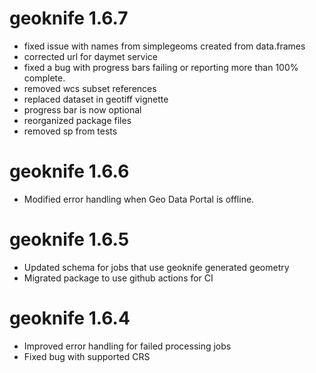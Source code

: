geoknife 1.6.7
==========
* fixed issue with names from simplegeoms created from data.frames
* corrected url for daymet service
* fixed a bug with progress bars failing or reporting more than 100% complete.
* removed wcs subset references
* replaced dataset in geotiff vignette
* progress bar is now optional
* reorganized package files
* removed sp from tests

geoknife 1.6.6
==========
* Modified error handling when Geo Data Portal is offline.

geoknife 1.6.5
==========
* Updated schema for jobs that use geoknife generated geometry
* Migrated package to use github actions for CI

geoknife 1.6.4
==========
* Improved error handling for failed processing jobs
* Fixed bug with supported CRS